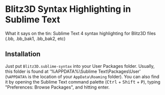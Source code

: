 # Blitz3D Syntax Highlighting in Sublime Text
 What it says on the tin: Sublime Text 4 syntax highlighting for Blitz3D files (.bb, .bb_bak1, .bb_bak2, etc)

 ## Installation
 Just put `Blitz3D.sublime-syntax` into your User Packages folder. Usually, this folder is found at '%APPDATA%\Sublime Text\Packages\User' (`%APPDATA%` is the location of your `AppData\Roaming` folder). You can also find it by opening the Sublime Text command palette (<kbd>Ctrl</kbd> + <kbd>Shift</kbd> + <kbd>P</kbd>), typing "Preferences: Browse Packages", and hitting enter.